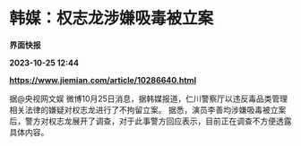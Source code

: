 # 韩媒：权志龙涉嫌吸毒被立案
**界面快报**

**2023-10-25 12:44**

**https://www.jiemian.com/article/10286640.html**

据@央视网文娱 微博10月25日消息，据韩媒报道，仁川警察厅以违反毒品类管理相关法律的嫌疑对权志龙进行了不拘留立案。 据悉，演员李善均涉嫌吸毒被立案后，警方对权志龙展开了调查，对于此事警方回应表示，目前正在调查不方便透露具体内容。